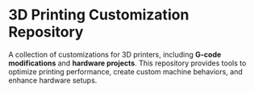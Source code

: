 # 3D Printing Customization Repository

A collection of customizations for 3D printers, including **G-code modifications** and **hardware projects**. This repository provides tools to optimize printing performance, create custom machine behaviors, and enhance hardware setups.

